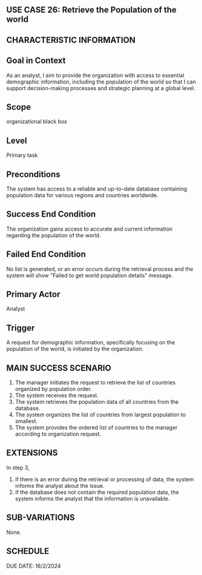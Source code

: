 USE CASE 26:  Retrieve the Population of the world
------------------------------------------------------------------

CHARACTERISTIC INFORMATION
------------------------------------------------------------------

Goal in Context
---------------------------------

As an analyst, I aim to provide the organization with access to essential demographic information, including the population of the world so that I can support decision-making processes and strategic planning at a global level.

Scope
---------------------------------

organizational black box

Level
---------------------------------

Primary task

Preconditions
---------------------------------

The system has access to a reliable and up-to-date database containing population data for various regions and countries worldwide.

Success End Condition
---------------------------------

The organization gains access to accurate and current information regarding the population of the world.


Failed End Condition
---------------------------------

No list is generated, or an error occurs during the retrieval process and the system will show "Failed to get world population details" message.


Primary Actor
---------------------------------

Analyst


Trigger
---------------------------------

A request for demographic information, specifically focusing on the population of the world, is initiated by the organization.

MAIN SUCCESS SCENARIO
---------------------------------

1. The manager initiates the request to retrieve the list of countries organized by population order.
2. The system receives the request.
3. The system retrieves the population data of all countries from the database.
4. The system organizes the list of countries from largest population to smallest.
5. The system provides the ordered list of countries to the manager according to organization request. 


EXTENSIONS
---------------------------------

In step 3,

1. if there is an error during the retrieval or processing of data, the system informs the analyst about the issue.
2. if the database does not contain the required population data, the system informs the analyst that the information is unavailable.

SUB-VARIATIONS
---------------------------------

None.


SCHEDULE
---------------------------------

DUE DATE: 16/2/2024

